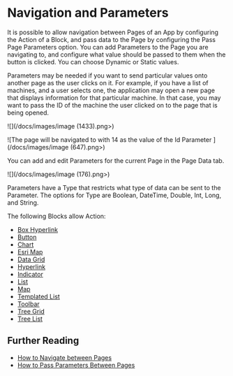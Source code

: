 # Navigation and Parameters

It is possible to allow navigation between Pages of an App by configuring the Action of a Block, and pass data to the Page by configuring the Pass Page Parameters option. You can add Parameters to the Page you are navigating to, and configure what value should be passed to them when the button is clicked. You can choose Dynamic or Static values.

Parameters may be needed if you want to send particular values onto another page as the user clicks on it. For example, if you have a list of machines, and a user selects one, the application may open a new page that displays information for that particular machine. In that case, you may want to pass the ID of the machine the user clicked on to the page that is being opened.&#x20;

![](/docs/images/image (1433).png>)

![The page will be navigated to with 14 as the value of the Id Parameter ](/docs/images/image (647).png>)

You can add and edit Parameters for the current Page in the Page Data tab.

![](/docs/images/image (176).png>)

Parameters have a Type that restricts what type of data can be sent to the Parameter. The options for Type are Boolean, DateTime, Double, Int, Long, and String.

The following Blocks allow Action:

* [Box Hyperlink](../../blocks-toolbox/actions/box-hyperlink.md)
* [Button](../../blocks-toolbox/actions/button.md)
* [Chart](../../blocks-toolbox/visualizations/chart.md)
* [Esri Map](../../blocks-toolbox/visualizations/esri-map.md)
* [Data Grid](../../blocks-toolbox/basic/data-grid.md)
* [Hyperlink](../../blocks-toolbox/actions/hyperlink.md)
* [Indicator](../../blocks-toolbox/basic/indicator.md)
* [List](../../blocks-toolbox/basic/list.md)
* [Map](../../blocks-toolbox/visualizations/map.md)
* [Templated List](../../blocks-toolbox/layout/templated-list.md)
* [Toolbar](../../blocks-toolbox/layout/toolbar.md)
* [Tree Grid](../../blocks-toolbox/basic/tree-grid.md)
* [Tree List](../../blocks-toolbox/basic/tree-list.md)

## Further Reading

* [How to Navigate between Pages](../../how-tos/apps/navigate-between-pages.md)
* [How to Pass Parameters Between Pages](../../how-tos/apps/pass-parameters-between-pages.md)



